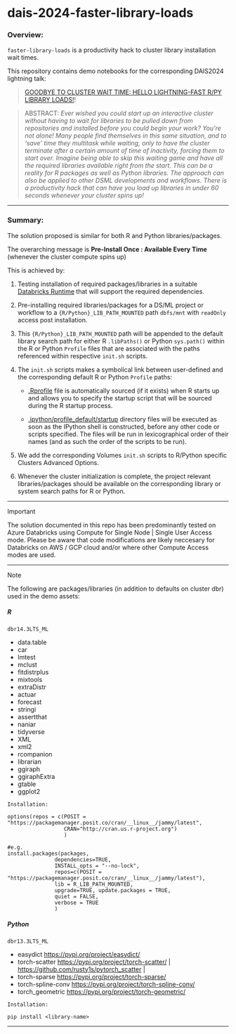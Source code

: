 # dais-2024-faster-library-loads

### Overview: 
`faster-library-loads` is a productivity hack to cluster library installation wait times. 

This repository contains demo notebooks for the corresponding DAIS2024 lightning talk:   
 > [GOODBYE TO CLUSTER WAIT TIME: HELLO LIGHTNING-FAST R/PY LIBRARY LOADS!](https://youtu.be/ajGahfVgkD0?feature=shared)!
 <!--- (https://www.databricks.com/dataaisummit/session/goodbye-cluster-wait-time-hello-lightning-fast-rpy-library-loads) --->

 > ABSTRACT: *Ever wished you could start up an interactive cluster without having to wait for libraries to be pulled down from repositories and installed before you could begin your work? You're not alone! Many people find themselves in this same situation, and to ‘save’ time they multitask while waiting, only to have the cluster terminate after a certain amount of time of inactivity, forcing them to start over. Imagine being able to skip this waiting game and have all the required libraries available right from the start. This can be a reality for R packages as well as Python libraries. The approach can also be applied to other DSML developments and workflows. There is a productivity hack that can have you load up libraries in under 60 seconds whenever your cluster spins up!*

---      

### Summary: 

The solution proposed is similar for both R and Python libraries/packages. 

The overarching message is **Pre-Install Once : Available Every Time** (whenever the cluster compute spins up)   

This is achieved by: 
 1. Testing installation of required packages/libraries in a suitable [Databricks Runtime](https://docs.databricks.com/aws/en/release-notes/runtime/) that will support the required dependencies. 
 
 2. Pre-installing required libraries/packages for a DS/ML project or workflow to a `{R/Python}_LIB_PATH_MOUNTED` path `dbfs/mnt` with `readOnly` access post installation. 

 3. This `{R/Python}_LIB_PATH_MOUNTED` path will be appended to the default library search path for either R `.libPaths()` or Python `sys.path()` within the R or Python `Profile` files that are associated with the paths referenced within respective `init.sh` scripts.  

 4. The `init.sh` scripts makes a symbolical link between user-defined and the corresponding default R or Python `Profile` paths:
    - [.Rprofile](https://docs.posit.co/ide/user/2023.06.1/ide/guide/environments/r/managing-r.html#rprofile) file is automatically sourced (if it exists) when R starts up and allows you to specify the startup script that will be sourced during the R startup process. 

    - [.ipython/profile_default/startup](https://ipython.readthedocs.io/en/stable/interactive/tutorial.html#startup-files) directory files will be executed as soon as the IPython shell is constructed, before any other code or scripts specified. The files will be run in lexicographical order of their names (and as such the order of the scripts to be run). 

 5. We add the corresponding Volumes `init.sh` scripts to R/Python specific Clusters Advanced Options. 

 6. Whenever the cluster initialization is complete, the project relevant libraries/packages should be available on the corresponding library or system search paths for R or Python. 

------

> [!IMPORTANT]
> The solution documented in this repo has been predominantly tested on Azure Databricks using Compute for Single Node | Single User Access mode.
> Please be aware that code modifications are likely neccesary for Databricks on AWS / GCP cloud and/or where other Compute Access modes are used. 

------     

> [!NOTE] 
> The following are packages/libraries (in addition to defaults on cluster dbr) used in the demo assets:     
  
##### R 
`dbr14.3LTS_ML`
  
  - data.table
  - car
  - lmtest
  - mclust
  - fitdistrplus
  - mixtools
  - extraDistr
  - actuar
  - forecast
  - stringi
  - assertthat
  - naniar
  - tidyverse
  - XML
  - xml2
  - rcompanion
  - librarian 
  - ggiraph
  - ggiraphExtra
  - gtable 
  - ggplot2

   ```
   Installation: 

   options(repos = c(POSIT = "https://packagemanager.posit.co/cran/__linux__/jammy/latest", 
                     CRAN="http://cran.us.r-project.org")
                     )

   #e.g. 
   install.packages(packages, 
                  dependencies=TRUE,
                  INSTALL_opts = "--no-lock", 
                  repos=c(POSIT = "https://packagemanager.posit.co/cran/__linux__/jammy/latest"),                 
                  lib = R_LIB_PATH_MOUNTED,                  
                  upgrade=TRUE, update.packages = TRUE,
                  quiet = FALSE, 
                  verbose = TRUE
                  ) 

   ```

##### Python
`dbr13.3LTS_ML`

- easydict https://pypi.org/project/easydict/
- torch-scatter https://pypi.org/project/torch-scatter/ | https://github.com/rusty1s/pytorch_scatter | 
- torch-sparse https://pypi.org/project/torch-sparse/
- torch-spline-conv https://pypi.org/project/torch-spline-conv/
- torch_geometric https://pypi.org/project/torch-geometric/ 


```
Installation:

pip install <library-name>
``` 


------      




